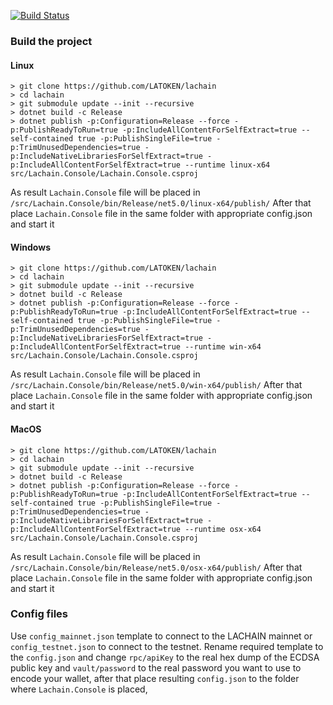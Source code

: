 [![Build Status](https://travis-ci.com/LAToken/lachain.svg?branch=dev)](https://travis-ci.com/LAToken/lachain)


### Build the project

#### Linux
```
> git clone https://github.com/LATOKEN/lachain
> cd lachain
> git submodule update --init --recursive
> dotnet build -c Release
> dotnet publish -p:Configuration=Release --force -p:PublishReadyToRun=true -p:IncludeAllContentForSelfExtract=true --self-contained true -p:PublishSingleFile=true -p:TrimUnusedDependencies=true -p:IncludeNativeLibrariesForSelfExtract=true -p:IncludeAllContentForSelfExtract=true --runtime linux-x64 src/Lachain.Console/Lachain.Console.csproj
```
As result `Lachain.Console` file will be placed in `/src/Lachain.Console/bin/Release/net5.0/linux-x64/publish/`
After that place `Lachain.Console` file in the same folder with appropriate config.json and start it

#### Windows 
```
> git clone https://github.com/LATOKEN/lachain
> cd lachain
> git submodule update --init --recursive
> dotnet build -c Release
> dotnet publish -p:Configuration=Release --force -p:PublishReadyToRun=true -p:IncludeAllContentForSelfExtract=true --self-contained true -p:PublishSingleFile=true -p:TrimUnusedDependencies=true -p:IncludeNativeLibrariesForSelfExtract=true -p:IncludeAllContentForSelfExtract=true --runtime win-x64 src/Lachain.Console/Lachain.Console.csproj
```
As result `Lachain.Console` file will be placed in `/src/Lachain.Console/bin/Release/net5.0/win-x64/publish/`
After that place `Lachain.Console` file in the same folder with appropriate config.json and start it

#### MacOS 
```
> git clone https://github.com/LATOKEN/lachain
> cd lachain
> git submodule update --init --recursive
> dotnet build -c Release
> dotnet publish -p:Configuration=Release --force -p:PublishReadyToRun=true -p:IncludeAllContentForSelfExtract=true --self-contained true -p:PublishSingleFile=true -p:TrimUnusedDependencies=true -p:IncludeNativeLibrariesForSelfExtract=true -p:IncludeAllContentForSelfExtract=true --runtime osx-x64 src/Lachain.Console/Lachain.Console.csproj
```
As result `Lachain.Console` file will be placed in `/src/Lachain.Console/bin/Release/net5.0/osx-x64/publish/`
After that place `Lachain.Console` file in the same folder with appropriate config.json and start it

### Config files
Use `config_mainnet.json` template to connect to the LACHAIN mainnet or `config_testnet.json` to connect to the testnet.
Rename required template to the `config.json` and change `rpc/apiKey` to the real hex dump of the ECDSA public key and `vault/password` to the real password you want to use to encode your wallet,  after that place resulting `config.json` to the folder where `Lachain.Console` is placed, 
